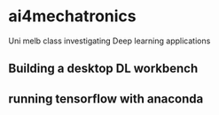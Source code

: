 # ai4mechatronics
Uni melb class investigating Deep learning applications


## Building a desktop DL workbench


## running tensorflow with anaconda

